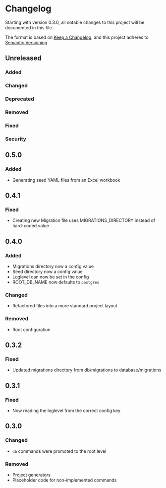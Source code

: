 # Changelog
Starting with version 0.3.0, all notable changes to this project will be documented in this file.

The format is based on [Keep a Changelog](https://keepachangelog.com/en/1.0.0/),
and this project adheres to [Semantic Versioning](https://semver.org/spec/v2.0.0.html).

## Unreleased

### Added

### Changed

### Deprecated

### Removed

### Fixed

### Security

## 0.5.0

### Added
- Generating seed YAML files from an Excel workbook

## 0.4.1

### Fixed
- Creating new Migration file uses MIGRATIONS_DIRECTORY instead of hard-coded value

## 0.4.0

### Added
- Migrations directory now a config value
- Seed directory now a config value
- Loglevel can now be set in the config
- ROOT_DB_NAME now defaults to `postgres`

### Changed
- Refactored files into a more standard project layout

### Removed
- Root configuration

## 0.3.2

### Fixed
- Updated migrations directory from db/migrations to database/migrations

## 0.3.1

### Fixed
- Now reading the loglevel from the correct config key

## 0.3.0

### Changed
- `db` commands were promoted to the root level

### Removed
- Project generators
- Placeholder code for non-implemented commands 
